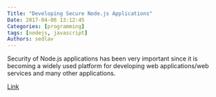 ```yaml
---
Title: "Developing Secure Node.js Applications"
Date: 2017-04-06 13:12:45
Categories: [programming]
tags: [nodejs, javascript]
Authors: sedlav
---
```


Security of Node.js applications has been very important since it is becoming a widely used platform for developing web applications/web services and many other applications.

[Link](https://jsblog.insiderattack.net/developing-secure-node-js-applications-a-broad-guide-286afdec69ce)
